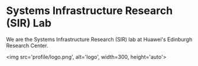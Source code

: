 # Systems Infrastructure Research (SIR) Lab

We are the Systems Infrastructure Research (SIR) lab at Huawei's Edinburgh Research Center.

<img src='profile/logo.png', alt='logo', width=300, height='auto'> 
